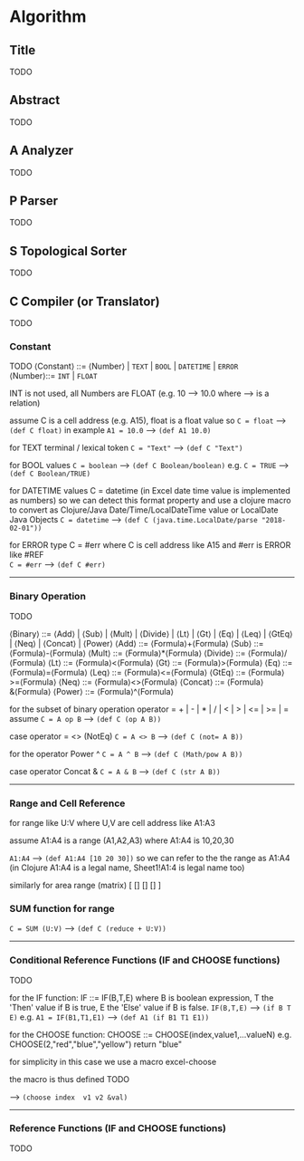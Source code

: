 # Algorithm

## Title
TODO
## Abstract
TODO
## A Analyzer
TODO
## P Parser
TODO
## S Topological Sorter
TODO
## C Compiler (or Translator) 
TODO

### Constant
TODO
⟨Constant⟩ ::= ⟨Number⟩ | `TEXT` | `BOOL` | `DATETIME` | `ERROR`  
⟨Number⟩::= `INT` | `FLOAT`

INT is not used, all Numbers are FLOAT (e.g. 10 --> 10.0 where --> is a relation)

assume 
    C is a cell address (e.g. A15), float is a float value 
so
    `C = float` --> `(def C float)` 
in example
    `A1 = 10.0` --> `(def A1 10.0)`
    
for TEXT terminal /  lexical token
`C = "Text"` --> `(def C "Text")`

for BOOL values
`C = boolean` --> `(def C Boolean/boolean)`
e.g.
`C = TRUE` --> `(def C Boolean/TRUE)` 

for DATETIME values
C = datetime (in Excel date time value is implemented as numbers)  so we can detect this format property and 
use a clojure macro to convert as Clojure/Java Date/Time/LocalDateTime value or LocalDate Java Objects
`C = datetime` --> `(def C (java.time.LocalDate/parse "2018-02-01"))`

for ERROR type
C = #err 
where 
    C is cell address like A15 and #err is ERROR like #REF      
`C = #err` --> `(def C #err)`

---
### Binary Operation
TODO


⟨Binary⟩   ::= ⟨Add⟩ | ⟨Sub⟩ | ⟨Mult⟩ | ⟨Divide⟩ | ⟨Lt⟩ | ⟨Gt⟩ | ⟨Eq⟩ | ⟨Leq⟩ | ⟨GtEq⟩ | ⟨Neq⟩  | ⟨Concat⟩ | ⟨Power⟩
⟨Add⟩      ::= ⟨Formula⟩+⟨Formula⟩
⟨Sub⟩      ::= ⟨Formula⟩-⟨Formula⟩
⟨Mult⟩     ::= ⟨Formula⟩*⟨Formula⟩
⟨Divide⟩   ::= ⟨Formula⟩/⟨Formula⟩
⟨Lt⟩       ::= ⟨Formula⟩<⟨Formula⟩
⟨Gt⟩       ::= ⟨Formula⟩>⟨Formula⟩
⟨Eq⟩       ::= ⟨Formula⟩=⟨Formula⟩
⟨Leq⟩      ::= ⟨Formula⟩<=⟨Formula⟩
⟨GtEq⟩     ::= ⟨Formula⟩>=⟨Formula⟩
⟨Neq⟩      ::= ⟨Formula⟩<>⟨Formula⟩
⟨Concat⟩   ::= ⟨Formula⟩&⟨Formula⟩
⟨Power⟩    ::= ⟨Formula⟩^⟨Formula⟩

for the subset of binary operation
operator = + | - | * | / | < | > | <= | >= | = 
assume `C = A op B` --> `(def C (op A B))`

case operator = <> (NotEq)
`C = A <> B` --> `(def C (not= A B))`

for the operator Power ^ 
`C = A ^ B` --> `(def C (Math/pow A B))`

case operator Concat &
`C = A & B` --> `(def C (str A B))`
 
---
### Range and Cell Reference
for range like U:V where U,V are cell address like A1:A3

assume A1:A4 is a range (A1,A2,A3)
where A1:A4 is 10,20,30

`A1:A4` --> `(def A1:A4 [10 20 30])`
so we can refer to the the range as A1:A4 (in Clojure A1:A4 is a legal name, Sheet1!A1:4 is legal name too) 

similarly for area range (matrix) [ [] [] [] ]

### SUM function for range

`C = SUM (U:V)` --> `(def C (reduce + U:V))`

 

---
### Conditional Reference Functions (IF and CHOOSE functions)
TODO

for the IF function: IF ::= IF(B,T,E)
where B is boolean expression, T the 'Then' value if B is true, E the 'Else' value if B is false.
`IF(B,T,E)` --> `(if B T E)`
e.g.
`A1 = IF(B1,T1,E1)` --> `(def A1 (if B1 T1 E1))`

for the CHOOSE function: CHOOSE ::= CHOOSE(index,value1,...valueN)
e.g. CHOOSE(2,"red","blue","yellow") return "blue"


for simplicity in this case we use a macro excel-choose

the macro is thus defined TODO

--> `(choose index  v1 v2 &val)`

---
### Reference Functions (IF and CHOOSE functions)
TODO


